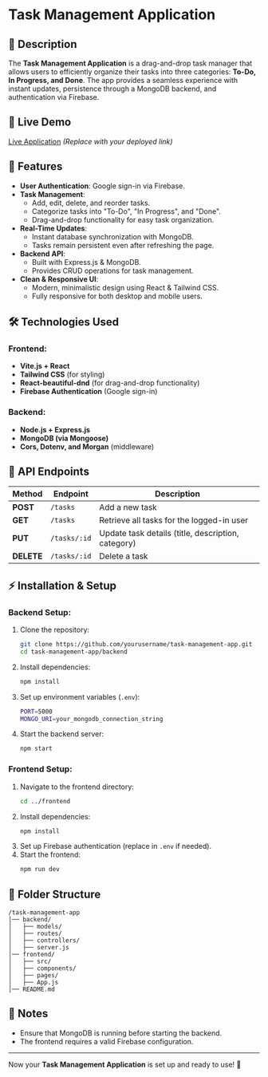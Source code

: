 # Task Management Application

## 📌 Description
The **Task Management Application** is a drag-and-drop task manager that allows users to efficiently organize their tasks into three categories: **To-Do, In Progress, and Done**. The app provides a seamless experience with instant updates, persistence through a MongoDB backend, and authentication via Firebase.

## 🚀 Live Demo
[Live Application](#) *(Replace with your deployed link)*

## 📂 Features
- **User Authentication**: Google sign-in via Firebase.
- **Task Management**:
  - Add, edit, delete, and reorder tasks.
  - Categorize tasks into "To-Do", "In Progress", and "Done".
  - Drag-and-drop functionality for easy task organization.
- **Real-Time Updates**:
  - Instant database synchronization with MongoDB.
  - Tasks remain persistent even after refreshing the page.
- **Backend API**:
  - Built with Express.js & MongoDB.
  - Provides CRUD operations for task management.
- **Clean & Responsive UI**:
  - Modern, minimalistic design using React & Tailwind CSS.
  - Fully responsive for both desktop and mobile users.

## 🛠 Technologies Used
### Frontend:
- **Vite.js + React**
- **Tailwind CSS** (for styling)
- **React-beautiful-dnd** (for drag-and-drop functionality)
- **Firebase Authentication** (Google sign-in)

### Backend:
- **Node.js + Express.js**
- **MongoDB (via Mongoose)**
- **Cors, Dotenv, and Morgan** (middleware)

## 📡 API Endpoints
| Method | Endpoint          | Description |
|--------|------------------|-------------|
| **POST** | `/tasks` | Add a new task |
| **GET** | `/tasks` | Retrieve all tasks for the logged-in user |
| **PUT** | `/tasks/:id` | Update task details (title, description, category) |
| **DELETE** | `/tasks/:id` | Delete a task |

## ⚡ Installation & Setup
### Backend Setup:
1. Clone the repository:
   ```sh
   git clone https://github.com/yourusername/task-management-app.git
   cd task-management-app/backend
   ```
2. Install dependencies:
   ```sh
   npm install
   ```
3. Set up environment variables (`.env`):
   ```sh
   PORT=5000
   MONGO_URI=your_mongodb_connection_string
   ```
4. Start the backend server:
   ```sh
   npm start
   ```

### Frontend Setup:
1. Navigate to the frontend directory:
   ```sh
   cd ../frontend
   ```
2. Install dependencies:
   ```sh
   npm install
   ```
3. Set up Firebase authentication (replace in `.env` if needed).
4. Start the frontend:
   ```sh
   npm run dev
   ```

## 🎯 Folder Structure
```
/task-management-app
│── backend/
│   ├── models/
│   ├── routes/
│   ├── controllers/
│   ├── server.js
│── frontend/
│   ├── src/
│   ├── components/
│   ├── pages/
│   ├── App.js
│── README.md
```

## 📝 Notes
- Ensure that MongoDB is running before starting the backend.
- The frontend requires a valid Firebase configuration.

---

Now your **Task Management Application** is set up and ready to use! 🎉

